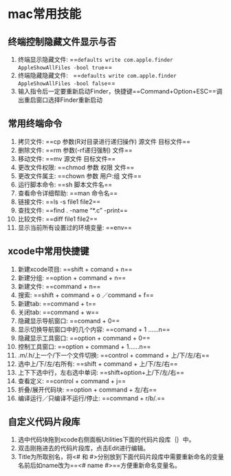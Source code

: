 # mac常用技能

## 终端控制隐藏文件显示与否
1. 终端显示隐藏文件: 
		==`defaults write com.apple.finder AppleShowAllFiles -bool true`==
2. 终端隐藏隐藏文件:    ==`defaults write com.apple.finder AppleShowAllFiles -bool false`==
3. 输入指令后一定要重新启动Finder，快捷键==Command+Option+ESC==调出重启窗口选择Finder重新启动
  
## 常用终端命令
1. 拷贝文件: ==cp 参数(R对目录进行递归操作) 源文件 目标文件==
2. 删除文件: ==rm 参数(-rf递归强制) 文件==
3. 移动文件: ==mv 源文件 目标文件==
4. 更改文件权限: ==chmod 参数 权限 文件==
5. 更改文件属主: ==chown 参数 用户:组 文件==
6. 运行脚本命令: ==sh 脚本文件名==
7. 查看命令详细帮助: ==man 命令名==
8. 链接文件: ==ls -s file1 file2==
9. 查找文件: ==find . -name “*.c” -print==
10. 比较文件: ==diff file1 file2==
11. 显示当前所有设置过的环境变量: ==env==

## xcode中常用快捷键
1. 新建xcode项目: ==shift + comand + n==
2. 新建分组: ==option + command + n==
3. 新建文件: ==command + n==
4. 搜索: ==shift + command + o ／command + f==
5. 新建tab: ==command + t==
6. 关闭tab: ==command + w==
7. 隐藏显示导航窗口: ==comand + 0==
8. 显示切换导航窗口中的几个内容: ==comand + 1 ……n==
9. 隐藏显示工具窗口: ==option + command + 0==
10. 控制工具窗口: ==option + command + 1……n==
11. .m/.h/上一个/下一个文件切换: ==control + command + 上/下/左/右==
12. 选中上/下/左/右所有: ==shift + command + 上/下/左/右==
13. 上下下选中行，左右选中单词: ==shift+option+上/下/左/右==
14. 查看定义: ==control + command + j==
15. 折叠/展开代码块: ==option + command + 左/右==
16. 编译运行／只编译不运行/停止: ==command + r/b/.==

## 自定义代码片段库
1. 选中代码块拖到xcode右侧面板Utilities下面的代码片段库｛｝中。
2. 双击刚拖进去的代码片段库，点击Edit进行编辑。
3. Title为所取别名，将<# 和 #>分别放到下面代码片段库中需要重新命名的变量名前后如name改为==<# name #>==方便重新命名变量名。


